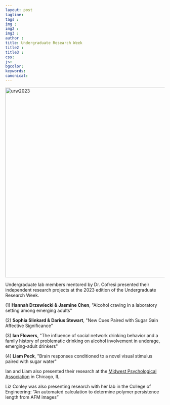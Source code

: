 ```yaml
---
layout: post
tagline: 
tags : 
img : 
img2 :
img3 : 
author : 
title: Undergraduate Research Week
title2 : 
title3 : 
css: 
js: 
bgcolor: 
keywords: 
canonical:
---
```

<span class="image small"><img src="/assets/images/news/urw2023.png" alt="urw2023" width="600"/></span>

<p class="lead"> Undergraduate lab members mentored by Dr. Cofresi presented their independent research projects at the 2023 edition of the Undergraduate Research Week.  </p>  <!--readmore-->

(1) **Hannah Drzewiecki & Jasmine Chen**, "Alcohol craving in a laboratory setting among emerging adults"

(2) **Sophia Slinkard & Darius Stewart**, "New Cues Paired with Sugar Gain Affective Significance" 

(3) **Ian Flowers**, "The influence of social network drinking behavior and a family history of problematic drinking on alcohol involvement in underage, emerging-adult drinkers"

(4) **Liam Peck**, "Brain responses conditioned to a novel visual stimulus paired with sugar water"

Ian and Liam also presented their research at the [Midwest Psychological Association](https://midwesternpsych.org/) in Chicago, IL.

Liz Conley was also presenting research with her lab in the College of Engineering: “An automated calculation to determine polymer persistence length from AFM images”


 
